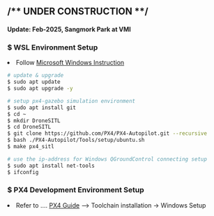 <h2>/** UNDER CONSTRUCTION **/</h2>

<h4>Update: Feb-2025, Sangmork Park at VMI </h4>

<h3> $ WSL Environment Setup</h3>
<li>Follow <a href="https://learn.microsoft.com/en-us/windows/wsl/setup/environment">Microsoft Windows Instruction</a></li>



``` sh
# update & upgrade
$ sudo apt update
$ sudo apt upgrade -y

# setup px4-gazebo simulation environment
$ sudo apt install git
$ cd ~
$ mkdir DroneSITL
$ cd DroneSITL
$ git clone https://github.com/PX4/PX4-Autopilot.git --recursive
$ bash ./PX4-Autopilot/Tools/setup/ubuntu.sh
$ make px4_sitl

# use the ip-address for Windows QGroundControl connecting setup
$ sudo apt install net-tools
$ ifconfig

```
<h3>$ PX4 Development Environment Setup</h3>
<li>Refer to .... <a href="https://docs.px4.io/main/en/">PX4 Guide</a> --> Toolchain installation -> Windows Setup</li>